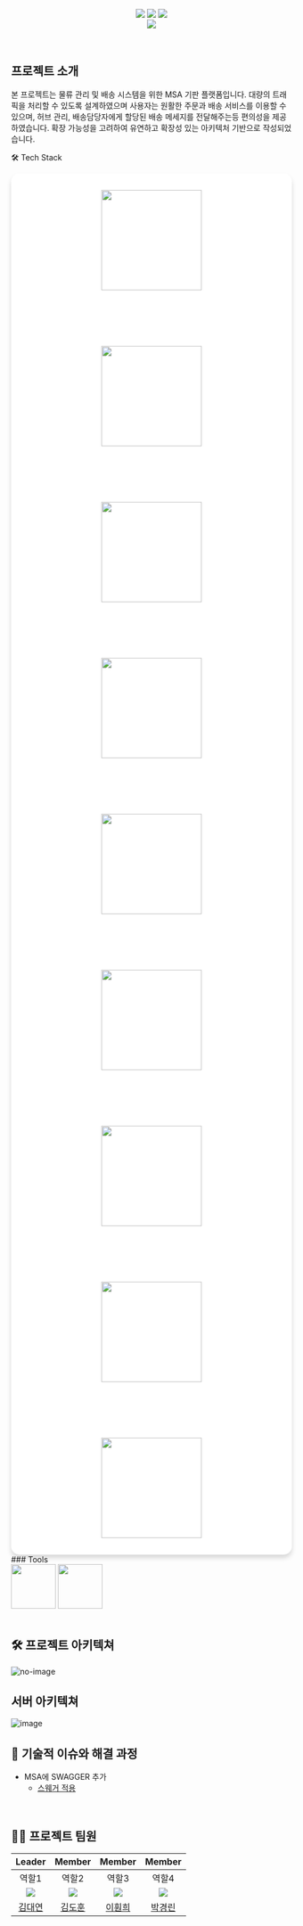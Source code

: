 <div align="center">

[<img src="https://img.shields.io/badge/-readme.md-important?style=flat&logo=google-chrome&logoColor=white" />]() [<img src="https://img.shields.io/badge/-tech blog-blue?style=flat&logo=google-chrome&logoColor=white" />]() [<img src="https://img.shields.io/badge/release-v1.0.0-yellow?style=flat&logo=google-chrome&logoColor=white" />]() 
<br/> [<img src="https://img.shields.io/badge/프로젝트 기간-2025.03.11~2025.03.25-green?style=flat&logo=&logoColor=white" />]()

</div> 

<br />

## 프로젝트 소개
본 프로젝트는 물류 관리 및 배송 시스템을 위한 MSA 기판 플랫폼입니다. 
대량의 트래픽을 처리할 수 있도록 설계하였으며 사용자는 원활한 주문과 배송 서비스를 이용할 수 있으며, 허브 관리, 배송담당자에게 할당된 배송 메세지를 전달해주는등 편의성을 제공하였습니다. 
확장 가능성을 고려하여 유연하고 확장성 있는 아키텍처 기반으로 작성되었습니다. 
<br />

🛠 Tech Stack
<div align="center" style="background-color: white; padding: 30px; border-radius: 15px; box-shadow: 0 6px 8px rgba(0,0,0,0.15); display: flex; flex-wrap: wrap; justify-content: center; align-items: center; gap: 100px;">
    <img src="https://github.com/kim946509/img/blob/main/kafka.png?raw=true" width="180" height="180" style="transition: transform 0.3s ease;">
    <img src="https://github.com/kim946509/img/blob/main/mariadb.png?raw=true" width="180" height="180" style="transition: transform 0.3s ease;">
    <img src="https://github.com/kim946509/img/blob/main/openfeign.png?raw=true" width="180" height="180" style="transition: transform 0.3s ease;">
    <img src="https://github.com/kim946509/img/blob/main/postman.png?raw=true" width="180" height="180" style="transition: transform 0.3s ease;">
    <img src="https://github.com/kim946509/img/blob/main/redis.png?raw=true" width="180" height="180" style="transition: transform 0.3s ease;">
    <img src="https://github.com/kim946509/img/blob/main/slack.png?raw=true" width="180" height="180" style="transition: transform 0.3s ease;">
    <img src="https://github.com/kim946509/img/blob/main/springcloud.png?raw=true" width="180" height="180" style="transition: transform 0.3s ease;">
    <img src="https://github.com/kim946509/img/blob/main/swagger.png?raw=true" width="180" height="180" style="transition: transform 0.3s ease;">
    <img src="https://github.com/kim946509/img/blob/main/zipkin.png?raw=true" width="180" height="180" style="transition: transform 0.3s ease;">
</div>
### Tools
<div>
<img src="https://github.com/yewon-Noh/readme-template/blob/main/skills/Github.png?raw=true" width="80">
<img src="https://github.com/yewon-Noh/readme-template/blob/main/skills/Notion.png?raw=true" width="80">
</div>

<br />

## 🛠️ 프로젝트 아키텍쳐
![no-image](https://github.com/sparata-noteam/img/blob/main/%E1%84%89%E1%85%B3%E1%84%8F%E1%85%B3%E1%84%85%E1%85%B5%E1%86%AB%E1%84%89%E1%85%A3%E1%86%BA%202025-02-25%20%E1%84%8B%E1%85%A9%E1%84%8C%E1%85%A5%E1%86%AB%2011.19.28.png)

## 서버 아키텍쳐
![image](https://github.com/user-attachments/assets/23ca4060-4c0a-4ff9-816e-3bdf8594edcb)
<br />

## 🤔 기술적 이슈와 해결 과정
- MSA에 SWAGGER 추가
   - [스웨거 적용]([https://agongstory.tistory.com/](https://agongstory.tistory.com/51))


<br />

## 💁‍♂️ 프로젝트 팀원
|Leader|Member|Member|Member|
|:---:|:---:|:---:|:---:|
|역할1|역할2|역할3|역할4|
| ![](https://github.com/kim946509.png?size=120) | ![](https://github.com/kdh610.png?size=120) | ![](https://github.com/Leewon2.png?size=120)|![](https://github.com/pkl0912.png?size=120) |
|[김대연](https://github.com/asqwklop12)|[김도훈](https://github.com/Leewon2)|[이훤희](https://github.com/kim946509)|[박경린](https://github.com/pkl0912)|
